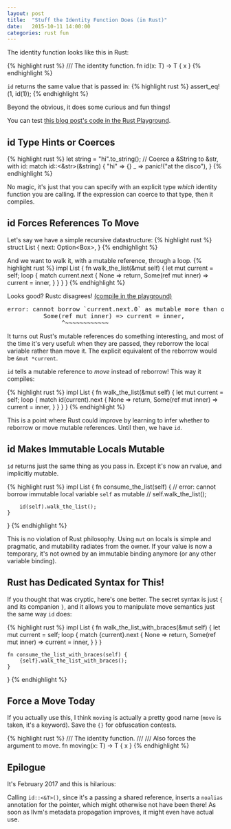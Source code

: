 ```yaml
---
layout: post
title:  "Stuff the Identity Function Does (in Rust)"
date:   2015-10-11 14:00:00
categories: rust fun
---
```


The identity function looks like this in Rust:

{% highlight rust %}
/// The identity function.
fn id<T>(x: T) -> T { x }
{% endhighlight %}

`id` returns the same value that is passed in:
{% highlight rust %}
assert_eq!(1, id(1));
{% endhighlight %}


Beyond the obvious, it does some curious and fun things!

You can test [this blog post's code in the Rust Playground][gist].

[gist]: https://play.rust-lang.org/?gist=724e8c931a8e7515ef31&version=stable


## id Type Hints or Coerces

{% highlight rust %}
let string = "hi".to_string();
// Coerce a &String to &str, with id:
match id::<&str>(&string) {
    "hi" => {}
    _ => panic!("at the disco"),
}
{% endhighlight %}

No magic, it's just that you can specify with an explicit type *which* identity
function you are calling. If the expression can coerce to that type, then it compiles.

## id Forces References To Move

Let's say we have a simple recursive datastructure:
{% highlight rust %}
struct List {
    next: Option<Box<List>>,
}
{% endhighlight %}

And we want to walk it, with a mutable reference, through a loop.
{% highlight rust %}
impl List {
    fn walk_the_list(&mut self) {
        let mut current = self;
        loop {
            match current.next {
                None => return,
                Some(ref mut inner) => current = inner,
            }
        }
    }
}
{% endhighlight %}

Looks good? Rustc disagrees! [(compile in the playground)][gisterr]

<pre>
error: cannot borrow `current.next.0` as mutable more than once at a time [E0499]
          Some(ref mut inner) => current = inner,
               ^~~~~~~~~~~~~
</pre>

[gisterr]: https://play.rust-lang.org/?gist=613e13fd515bfca647ca&version=stable

It turns out Rust's mutable references do something interesting, and most of
the time it's very useful: when they are passed, they reborrow the local variable
rather than move it. The explicit equivalent of the reborrow would be `&mut *current`.

`id` tells a mutable reference to *move* instead of reborrow! This way it compiles:

{% highlight rust %}
impl List {
    fn walk_the_list(&mut self) {
        let mut current = self;
        loop {
            match id(current).next {
                None => return,
                Some(ref mut inner) => current = inner,
            }
        }
    }
}
{% endhighlight %}

This is a point where Rust could improve by learning to infer whether to
reborrow or move mutable references. Until then, we have `id`.


## id Makes Immutable Locals Mutable

`id` returns just the same thing as you pass in. Except it's now an rvalue, and
implicitly mutable.

{% highlight rust %}
impl List {
    fn consume_the_list(self) {
        // error: cannot borrow immutable local variable `self` as mutable
        // self.walk_the_list();
        
        id(self).walk_the_list();
    }
}
{% endhighlight %}

This is no violation of Rust philosophy. Using `mut` on locals is simple and
pragmatic, and mutability radiates from the owner. If your value is now
a temporary, it's not owned by an immutable binding anymore (or any other
variable binding).

## Rust has Dedicated Syntax for This!

If you thought that was cryptic, here's one better. The secret syntax is just
`{` and its companion `}`, and it allows you to manipulate move semantics just
the same way `id` does:

{% highlight rust %}
impl List {
    fn walk_the_list_with_braces(&mut self) {
        let mut current = self;
        loop {
            match {current}.next {
                None => return,
                Some(ref mut inner) => current = inner,
            }
        }
    }
    
    fn consume_the_list_with_braces(self) {
        {self}.walk_the_list_with_braces();
    }
}
{% endhighlight %}


## Force a Move Today

If you actually use this, I think `moving` is actually a pretty good name
(`move` is taken, it's a keyword). Save the `{}` for obfuscation contests.

{% highlight rust %}
/// The identity function.
///
/// Also forces the argument to move.
fn moving<T>(x: T) -> T { x }
{% endhighlight %}


## Epilogue

It's February 2017 and this is hilarious:

Calling `id::<&T>()`, since it's a passing a shared reference, inserts
a `noalias` annotation for the pointer, which might otherwise not have been
there! As soon as llvm's metadata propagation improves, it might even have
actual use.

